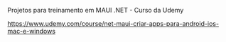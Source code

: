 Projetos para treinamento em MAUI .NET - Curso da Udemy

https://www.udemy.com/course/net-maui-criar-apps-para-android-ios-mac-e-windows
